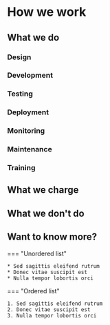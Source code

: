 # How we work

## What we do



### Design
### Development
### Testing
### Deployment
### Monitoring
### Maintenance
### Training


## What we charge

## What we don't do


## Want to know more?


=== "Unordered list"

    * Sed sagittis eleifend rutrum
    * Donec vitae suscipit est
    * Nulla tempor lobortis orci

=== "Ordered list"

    1. Sed sagittis eleifend rutrum
    2. Donec vitae suscipit est
    3. Nulla tempor lobortis orci


